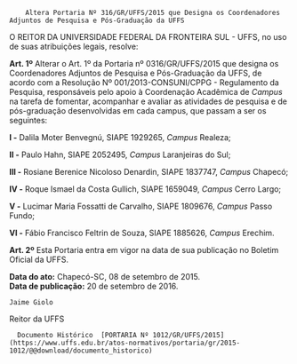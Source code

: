         Altera Portaria Nº 316/GR/UFFS/2015 que Designa os Coordenadores Adjuntos de Pesquisa e Pós-Graduação da UFFS  

O REITOR DA UNIVERSIDADE FEDERAL DA FRONTEIRA SUL - UFFS, no uso de suas atribuições legais, resolve:

 **Art. 1º** Alterar o Art. 1º da Portaria nº 0316/GR/UFFS/2015 que designa os Coordenadores Adjuntos de Pesquisa e Pós-Graduação da UFFS, de acordo com a Resolução Nº 001/2013-CONSUNI/CPPG - Regulamento da Pesquisa, responsáveis pelo apoio à Coordenação Acadêmica de *Campus* na tarefa de fomentar, acompanhar e avaliar as atividades de pesquisa e de pós-graduação desenvolvidas em cada campus, que passam a ser os seguintes:

 **I -** Dalila Moter Benvegnú, SIAPE 1929265, *Campus* Realeza;

 **II -** Paulo Hahn, SIAPE 2052495, *Campus* Laranjeiras do Sul;

 **III -** Rosiane Berenice Nicoloso Denardin, SIAPE 1837747, *Campus* Chapecó;

 **IV -** Roque Ismael da Costa Gullich, SIAPE 1659049, *Campus* Cerro Largo;

 **V -** Lucimar Maria Fossatti de Carvalho, SIAPE 1809676, *Campus* Passo Fundo;

 **VI -** Fábio Francisco Feltrin de Souza, SIAPE 1885626, *Campus* Erechim.

 **Art. 2º** Esta Portaria entra em vigor na data de sua publicação no Boletim Oficial da UFFS.

  

   **Data do ato:** Chapecó-SC, 08 de setembro de 2015.   
 **Data de publicação:**  20 de setembro de 2016. 

    Jaime Giolo   
 Reitor da UFFS 

      Documento Histórico  [PORTARIA Nº 1012/GR/UFFS/2015](https://www.uffs.edu.br/atos-normativos/portaria/gr/2015-1012/@@download/documento_historico)     
      